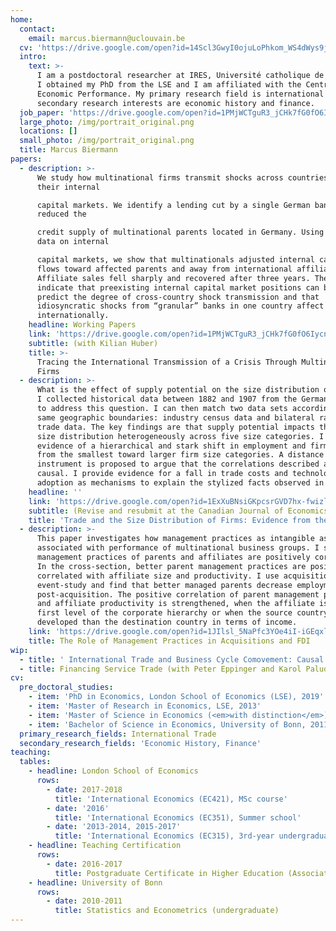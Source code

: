 ```yaml
---
home:
  contact:
    email: marcus.biermann@uclouvain.be
  cv: 'https://drive.google.com/open?id=14Scl3GwyI0ojuLoPhkom_WS4dWys9jGE'
  intro:
    text: >-
      I am a postdoctoral researcher at IRES, Université catholique de Louvain.
      I obtained my PhD from the LSE and I am affiliated with the Centre for
      Economic Performance. My primary research field is international trade. My
      secondary research interests are economic history and finance.
  job_paper: 'https://drive.google.com/open?id=1PMjWCTguR3_jCHk7fG0fO6IycnLCv9fc'
  large_photo: /img/portrait_original.png
  locations: []
  small_photo: /img/portrait_original.png
  title: Marcus Biermann
papers:
  - description: >-
      We study how multinational firms transmit shocks across countries through
      their internal

      capital markets. We identify a lending cut by a single German bank, which
      reduced the

      credit supply of multinational parents located in Germany. Using detailed
      data on internal

      capital markets, we show that multinationals adjusted internal capital
      flows toward affected parents and away from international affiliates.
      Affiliate sales fell sharply and recovered after three years. The results
      indicate that preexisting internal capital market positions can be used to
      predict the degree of cross-country shock transmission and that
      idiosyncratic shocks from “granular” banks in one country affect growth
      internationally.
    headline: Working Papers
    link: 'https://drive.google.com/open?id=1PMjWCTguR3_jCHk7fG0fO6IycnLCv9fc'
    subtitle: (with Kilian Huber)
    title: >-
      Tracing the International Transmission of a Crisis Through Multinational
      Firms
  - description: >-
      What is the effect of supply potential on the size distribution of firms?
      I collected historical data between 1882 and 1907 from the German Empire
      to address this question. I can then match two data sets according to the
      same geographic boundaries: industry census data and bilateral railway
      trade data. The key findings are that supply potential impacts the firm
      size distribution heterogeneously across five size categories. I find
      evidence of a hierarchical and stark shift in employment and firm share
      from the smallest toward larger firm size categories. A distance
      instrument is proposed to argue that the correlations described are indeed
      causal. I provide evidence for a fall in trade costs and technology
      adoption as mechanisms to explain the stylized facts observed in the data.
    headline: ''
    link: 'https://drive.google.com/open?id=1ExXuBNsiGKpcsrGVD7hx-fwizl5VKYHw'
    subtitle: (Revise and resubmit at the Canadian Journal of Economics)
    title: 'Trade and the Size Distribution of Firms: Evidence from the German Empire '
  - description: >-
      This paper investigates how management practices as intangible assets are
      associated with performance of multinational business groups. I show that
      management practices of parents and affiliates are positively correlated.
      In the cross-section, better parent management practices are positively
      correlated with affiliate size and productivity. I use acquisitions as an
      event-study and find that better managed parents decrease employment
      post-acquisition. The positive correlation of parent management practices
      and affiliate productivity is strengthened, when the affiliate is in the
      first level of the corporate hierarchy or when the source country is more
      developed than the destination country in terms of income.
    link: 'https://drive.google.com/open?id=1JIlsl_5NaPfc3YOe4iI-iGEqxl7XM1qF'
    title: The Role of Management Practices in Acquisitions and FDI
wip:
  - title: ' International Trade and Business Cycle Comovement: Causal Evidence '
  - title: Financing Service Trade (with Peter Eppinger and Karol Paludkiewicz)
cv:
  pre_doctoral_studies:
    - item: 'PhD in Economics, London School of Economics (LSE), 2019'
    - item: 'Master of Research in Economics, LSE, 2013'
    - item: 'Master of Science in Economics (<em>with distinction</em>), LSE, 2012'
    - item: 'Bachelor of Science in Economics, University of Bonn, 2011'
  primary_research_fields: International Trade
  secondary_research_fields: 'Economic History, Finance'
teaching:
  tables:
    - headline: London School of Economics
      rows:
        - date: 2017-2018
          title: 'International Economics (EC421), MSc course'
        - date: '2016'
          title: 'International Economics (EC351), Summer school'
        - date: '2013-2014, 2015-2017'
          title: 'International Economics (EC315), 3rd-year undergraduate level'
    - headline: Teaching Certification
      rows:
        - date: 2016-2017
          title: Postgraduate Certificate in Higher Education (Associate Level)
    - headline: University of Bonn
      rows:
        - date: 2010-2011
          title: Statistics and Econometrics (undergraduate)
---
```



